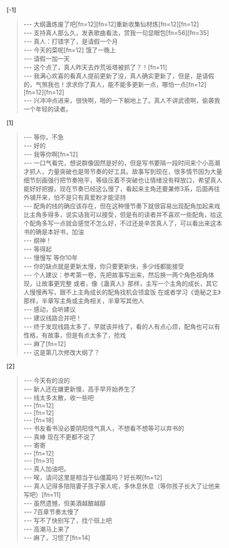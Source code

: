 
[-1] 
>--- 大纲蛊炼废了吧[fn=12][fn=12]重新收集仙材炼[fn=12][fn=12]<br>
>--- 支持真人那么久，发表歌曲看法，赏我一句显眼包[fn=56][fn=35]<br>
>--- 真人：打错字了，是请假一个月<br>
>--- 今天的菜呢[fn=12]  饿了一晚上<br>
>--- 请假一加一天<br>
>--- 这个点了，真人昨天去炸荒坂塔被抓了？！[fn=11]<br>
>--- 我满心欢喜的看真人提前更新了没，真人确实更新了，但是，是请假的，气煞我也！求求你了真人，能不能多更新一点，哪怕一点[fn=12][fn=12][fn=12]<br>
>--- 兴冲冲点进来，很快啊，啪的一下躺地上了。真人不讲武德啊，偷袭我一个年轻的读者。<br>

[1] 
>--- 等你，不急<br>
>--- 好的<br>
>--- 我等你啊[fn=12]<br>
>--- 一口气看完，想说群像固然是好的，但是写书要隔一段时间来个小高潮才抓人，力量突破也是带节奏的好工具。故事写到现在，很多情节因为大量细节刻画强行把节奏拖平，等级压着不突破也让情绪没有释放口，希望真人能好好把握，现在节奏已经这么慢了，看起来主角还要兼修3系，后面再往外铺开来，怕不是只有真爱粉才能坚持<br>
>--- 配角的线的确应该存在，但在这种慢节奏下就很容易出现配角加起来戏比主角多得多，说实话我可以接受，但是有的读者并不喜欢一些配角，给这个配角多写一点就会感觉不怎么好，不过还是辛苦真人了，可以看出来这本书的确是本好书，加油<br>
>--- 纲神！<br>
>--- 等得起<br>
>--- 慢慢写 等你10年<br>
>--- 你的缺点就是更新太慢，你只要更新快，多少线都能接受<br>
>--- 个人建议：参考第一卷，先把故事写出来，然后换一两个角色视角体现，让故事更完整
或者，像《蛊真人》那样，主写一个主角的成长，其它人慢慢再写，跟不上主角成长的配角找机会领盒饭
在或者学习《诡秘之主》那样，半章写主角或主角相关，半章写其他人<br>
>--- 感动，会听建议<br>
>--- 建议线路合并吧！<br>
>--- 终于发现线路太多了，早就该并线了，看的人有点心烦，配角也可以有性格，有故事，但是有点太多了，抢戏<br>
>--- 麻了[fn=12]<br>
>--- 这是第几次修改大纲了？<br>

[2] 
>--- 今天有的没的<br>
>--- 新人还在嫌更新慢，高手早开始养生了<br>
>--- 线太多太散，收一些吧<br>
>--- [fn=12]<br>
>--- [fn=12]<br>
>--- [fn=18]<br>
>--- 书友看书没必要阴阳怪气真人，不想看不想等可以弃书的<br>
>--- 真棒 现在不更都不说了<br>
>--- 寄寄<br>
>--- [fn=12]<br>
>--- [fn=31]<br>
>--- 真人加油吧。<br>
>--- 唉，请问这里是相当于仙僵篇吗？好长啊[fn=12]<br>
>--- 真人记得多陪陪妻子孩子家人呢，多休息休息（等你孩子长大了让他来写吧）[fn=11]<br>
>--- 虽然遗憾，但美酒越酿越醇<br>
>--- 7百章节奏太慢了<br>
>--- 写不了快别写了，找个班上吧<br>
>--- 高潮马上来了<br>
>--- 麻了，习惯了[fn=14]<br>
